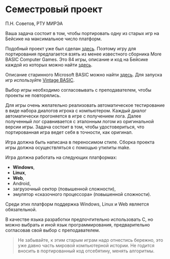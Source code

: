 # Семестровый проект

П.Н. Советов, РТУ МИРЭА

Ваша задача состоит в том, чтобы портировать одну из старых игр на Бейсике на максимальное число платформ.

Подобный проект уже был сделан [здесь](https://github.com/coding-horror/basic-computer-games). Поэтому игру для портирования предлагается взять из менее известного сборника More BASIC Computer Games. Это 84 игры, описание и код на Бейсике каждой из которых можно найти [здесь](https://www.roug.org/retrocomputing/languages/basic/morebasicgames).

Описание старинного Microsoft BASIC можно найти [здесь](https://www.c64-wiki.com/wiki/BASIC).
Для запуска игр используйте [Vintage BASIC](http://www.vintage-basic.net/download.html).

Выбор игры необходимо согласовывать с преподавателем, чтобы проекты не повторялись.

Для игры очень желательно реализовать автоматическое тестирование в виде набора диалогов игрока с компьютером. Каждый диалог автоматически прогоняется в игре с получением лога. Далее полученный лог сравнивается с эталонным логом из оригинальной версии игры. Задача состоит в том, чтобы удостовериться, что портированная игра ведет себя в точности, как оригинал.

Игра должна быть написана в переносимом стиле. Сборка проекта игры должна осуществляться с помощью утилиты make.

Игра должна работать на следующих платформах:

* **Windows**,
* **Linux**,
* **Web**,
* Android,
* загрузочный сектор (повышенной сложности),
* эмулятор «сказочного процессора» (повышенной сложности).

Среди этих платформ поддержка Windows, Linux и Web является обязательной.

В качестве языка разработки предпочтительно использовать C, но можно выбрать и иной язык программирования, предварительно согласовав свой выбор с преподавателем.

> Не забывайте, к этим старым играм надо отнестись бережно, это уже давно часть мировой компьютерной истории. Не годится вносить в портированный код отсебятину, менять алгоритмы.